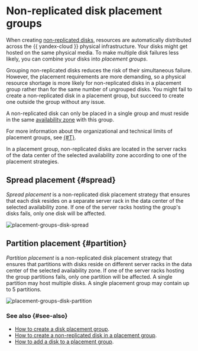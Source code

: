 # Non-replicated disk placement groups


When creating [non-replicated disks](disk.md#disks_types), resources are automatically distributed across the {{ yandex-cloud }} physical infrastructure. Your disks might get hosted on the same physical media. To make multiple disk failures less likely, you can combine your disks into _placement groups_.

Grouping non-replicated disks reduces the risk of their simultaneous failure. However, the placement requirements are more demanding, so a physical resource shortage is more likely for non-replicated disks in a placement group rather than for the same number of ungrouped disks. You might fail to create a non-replicated disk in a placement group, but succeed to create one outside the group without any issue.

A non-replicated disk can only be placed in a single group and must reside in the same [availability zone](../../overview/concepts/geo-scope.md) with this group.

For more information about the organizational and technical limits of placement groups, see [{#T}](../concepts/limits.md).

In a placement group, non-replicated disks are located in the server racks of the data center of the selected availability zone according to one of the placement strategies.

## Spread placement {#spread}

_Spread placement_ is a non-replicated disk placement strategy that ensures that each disk resides on a separate server rack in the data center of the selected availability zone. If one of the server racks hosting the group's disks fails, only one disk will be affected.

![placement-groups-disk-spread](../../_assets/compute/placement-groups-disk-spread.svg)

## Partition placement {#partition}

_Partition placement_ is a non-replicated disk placement strategy that ensures that partitions with disks reside on different server racks in the data center of the selected availability zone. If one of the server racks hosting the group partitions fails, only one partition will be affected. A single partition may host multiple disks. A single placement group may contain up to 5 partitions.

![placement-groups-disk-partition](../../_assets/compute/placement-groups-disk-partition.svg)

### See also {#see-also}

* [How to create a disk placement group](../operations/disk-placement-groups/create.md).
* [How to create a non-replicated disk in a placement group](../operations/disk-create/nonreplicated.md#nr-disk-in-group).
* [How to add a disk to a placement group](../operations/disk-placement-groups/add-disk.md).
